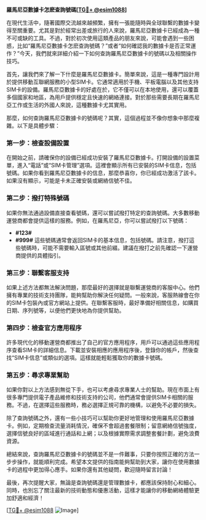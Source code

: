 **羅馬尼亞數據卡怎麽查詢號碼[[TG💪+ @esim1088](https://t.me/s/esim1088)]**

在現代生活中，隨著國際交流越來越頻繁，擁有一張能隨時與全球聯繫的數據卡變得至關重要。尤其是對於經常出差或旅行的人來說，羅馬尼亞數據卡已經成為一種不可或缺的工具。不過，對於初次使用這類產品的朋友來說，可能會遇到一些困惑，比如“羅馬尼亞數據卡怎麽查詢號碼？”或者“如何確認我的數據卡是否正常運作？”今天，我們就來詳細介紹一下如何查詢羅馬尼亞數據卡的號碼以及相關操作技巧。

首先，讓我們來了解一下什麼是羅馬尼亞數據卡。簡單來說，這是一種專門設計用於提供移動互聯網服務的小型SIM卡。它通常適用於手機、平板電腦以及其他支持SIM卡的設備。羅馬尼亞數據卡的好處在於，它不僅可以在本地使用，還可以覆蓋多個國家和地區，為用戶提供穩定且快速的網絡連接。對於那些需要長期在羅馬尼亞工作或生活的外國人來說，這種數據卡尤其實用。

那麼，如何查詢羅馬尼亞數據卡的號碼呢？其實，這個過程並不像你想象中那麼複雜。以下是具體步驟：

### **第一步：檢查設備設置**
在開始之前，請確保你的設備已經成功安裝了羅馬尼亞數據卡。打開設備的設置菜單，進入“電話”或“SIM卡管理”選項。這裡會顯示所有已安裝的SIM卡信息，包括號碼。如果你看到羅馬尼亞數據卡的信息，那麼恭喜你，你已經成功激活了該卡。如果沒有顯示，可能是卡未正確安裝或網絡信號不佳。

### **第二步：撥打特殊號碼**
如果你無法通過設備直接查看號碼，還可以嘗試撥打特定的查詢號碼。大多數移動運營商都會提供這樣的服務。例如，在羅馬尼亞，你可以嘗試撥打以下號碼：
- **#123#**
- **#999#**
這些號碼通常會返回SIM卡的基本信息，包括號碼。請注意，撥打這些號碼時，可能不需要輸入區號或其他前綴。建議在撥打之前先確認一下運營商提供的具體指引。

### **第三步：聯繫客服支持**
如果上述方法都無法解決問題，那麼最好的選擇就是聯繫運營商的客服中心。他們擁有專業的技術支持團隊，能夠幫助你解決任何疑問。一般來說，客服熱線會在你的SIM卡包裝內或官方網站上提供。在聯繫客服時，最好準備好相關信息，如購買日期、序列號等，以便他們更快地為你提供幫助。

### **第四步：檢查官方應用程序**
許多現代化的移動運營商都推出了自己的官方應用程序，用戶可以通過這些應用程序查看SIM卡的詳細信息。下載並安裝相應的應用程序後，登錄你的帳戶，然後查找“SIM卡信息”或類似的選項。這樣就能輕鬆獲取你的數據卡號碼。

### **第五步：尋求專業幫助**
如果你對以上方法感到無從下手，也可以考慮尋求專業人士的幫助。現在市面上有很多專門提供電子產品維修和技術支持的公司，他們通常會提供SIM卡相關的服務。不過，在選擇這些服務時，務必選擇正規可靠的機構，以避免不必要的損失。

除了查詢號碼之外，還有一些小技巧可以幫助你更好地管理和使用羅馬尼亞數據卡。例如，定期檢查流量消耗情況，確保不會超過套餐限制；留意網絡信號強度，選擇信號良好的區域進行通話和上網；以及根據實際需求調整套餐計劃，避免浪費資源。

總結來說，查詢羅馬尼亞數據卡的號碼並不是一件難事，只要你按照正確的方法一步步操作，就能順利完成。希望本文提供的指南能夠幫助到大家，讓你在使用數據卡的過程中更加得心應手。如果你還有其他疑問，歡迎隨時留言討論！

最後，再次提醒大家，無論是查詢號碼還是管理數據卡，都應該保持耐心和細心。同時，也別忘了關注最新的技術動態和優惠活動，這樣才能讓你的移動網絡體驗更加舒適和經濟！ 

[[TG💪+ @esim1088](https://t.me/s/esim1088) ![Image](https://i.postimg.cc/4NQfJmqS/Snipaste-2025-05-13-00-14-12.png)]